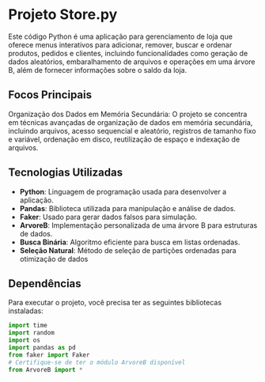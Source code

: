 # Projeto Store.py

Este código Python é uma aplicação para gerenciamento de loja que oferece menus interativos para adicionar, remover, buscar e ordenar produtos, pedidos e clientes, incluindo funcionalidades como geração de dados aleatórios, embaralhamento de arquivos e operações em uma árvore B, além de fornecer informações sobre o saldo da loja.

## Focos Principais
Organização dos Dados em Memória Secundária: O projeto se concentra em técnicas avançadas de organização de dados em memória secundária, incluindo arquivos, acesso sequencial e aleatório, registros de tamanho fixo e variável, ordenação em disco, reutilização de espaço e indexação de arquivos.

## Tecnologias Utilizadas

- **Python**: Linguagem de programação usada para desenvolver a aplicação.
- **Pandas**: Biblioteca utilizada para manipulação e análise de dados.
- **Faker**: Usado para gerar dados falsos para simulação.
- **ArvoreB**: Implementação personalizada de uma árvore B para estruturas de dados.
- **Busca Binária**: Algoritmo eficiente para busca em listas ordenadas.
- **Seleção Natural**: Método de seleção de partições ordenadas para otimização de dados

## Dependências

Para executar o projeto, você precisa ter as seguintes bibliotecas instaladas:

```python
import time
import random
import os
import pandas as pd
from faker import Faker
# Certifique-se de ter o módulo ArvoreB disponível
from ArvoreB import *
